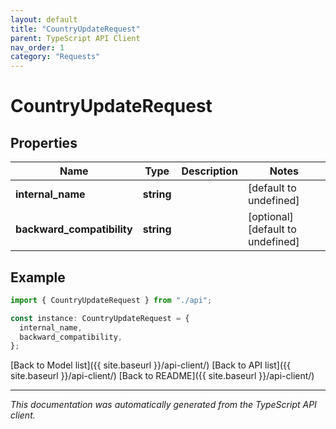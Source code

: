 ```yaml
---
layout: default
title: "CountryUpdateRequest"
parent: TypeScript API Client
nav_order: 1
category: "Requests"
---
```


# CountryUpdateRequest

## Properties

| Name                       | Type       | Description | Notes                             |
| -------------------------- | ---------- | ----------- | --------------------------------- |
| **internal_name**          | **string** |             | [default to undefined]            |
| **backward_compatibility** | **string** |             | [optional] [default to undefined] |

## Example

```typescript
import { CountryUpdateRequest } from "./api";

const instance: CountryUpdateRequest = {
  internal_name,
  backward_compatibility,
};
```

[Back to Model list]({{ site.baseurl }}/api-client/) [Back to API list]({{ site.baseurl }}/api-client/) [Back to README]({{ site.baseurl }}/api-client/)

---

_This documentation was automatically generated from the TypeScript API client._
